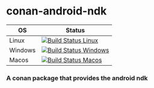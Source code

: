 # conan-android-ndk
| OS | Status |
|---|---|
| Linux | [![Build Status Linux](https://dev.azure.com/bjoernstresing/bjoernstresing/_apis/build/status/Tereius.conan-android-ndk?branchName=master&configuration=Linux)](https://dev.azure.com/bjoernstresing/bjoernstresing/_build/latest?definitionId=4&branchName=master) |
| Windows | [![Build Status Windows](https://dev.azure.com/bjoernstresing/bjoernstresing/_apis/build/status/Tereius.conan-android-ndk?branchName=master&configuration=Windows)](https://dev.azure.com/bjoernstresing/bjoernstresing/_build/latest?definitionId=4&branchName=master) |
| Macos | [![Build Status Macos](https://dev.azure.com/bjoernstresing/bjoernstresing/_apis/build/status/Tereius.conan-android-ndk?branchName=master&configuration=Macos)](https://dev.azure.com/bjoernstresing/bjoernstresing/_build/latest?definitionId=4&branchName=master) |

### A conan package that provides the android ndk
